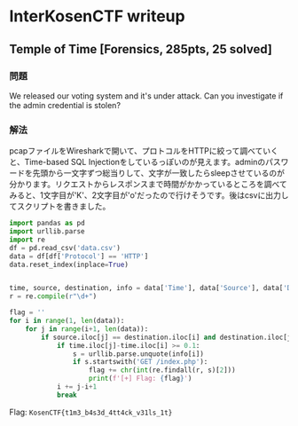 # InterKosenCTF writeup
## Temple of Time [Forensics, 285pts, 25 solved]
### 問題
We released our voting system and it's under attack. Can you investigate if the admin credential is stolen?


### 解法
pcapファイルをWiresharkで開いて、プロトコルをHTTPに絞って調べていくと、Time-based SQL Injectionをしているっぽいのが見えます。adminのパスワードを先頭から一文字ずつ総当りして、文字が一致したらsleepさせているのが分かります。リクエストからレスポンスまで時間がかかっているところを調べてみると、1文字目が'K'、2文字目が'o'だったので行けそうです。後はcsvに出力してスクリプトを書きました。

```python
import pandas as pd
import urllib.parse
import re
df = pd.read_csv('data.csv')
data = df[df['Protocol'] == 'HTTP']
data.reset_index(inplace=True)


time, source, destination, info = data['Time'], data['Source'], data['Destination'], data['Info']
r = re.compile(r"\d+")

flag = ''
for i in range(1, len(data)):
    for j in range(i+1, len(data)):
        if source.iloc[j] == destination.iloc[i] and destination.iloc[j] == source.iloc[i]:
            if time.iloc[j]-time.iloc[i] >= 0.1:
                s = urllib.parse.unquote(info[i])
                if s.startswith('GET /index.php'):
                    flag += chr(int(re.findall(r, s)[2]))
                    print(f'[+] Flag: {flag}')
            i += j-i+1
            break
```


Flag: `KosenCTF{t1m3_b4s3d_4tt4ck_v31ls_1t}`
